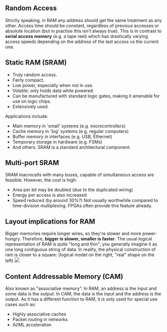 ## Random Access
Strictly speaking, in RAM any address should get the same treatment as any other. Access time should be *constant*, regardless of previous accesses or absolute location (but in practise this isn't always true).
This is in contrast to **serial access memory** (e.g. a tape reel) which has drastically varying access speeds depending on the address of the last access vs the current one.
## Static RAM (SRAM)
- Truly random access.
- Fairly compact.
- Low power, especially when not in use.
- Volatile: only holds data while powered.
- Can be manufactured with standard logic gates, making it amenable for use on logic chips.
- Extensively used.

Applications include:
- Main memory in 'small' systems (e.g. microcontrollers)
- Cache memory in 'big' systems (e.g. regular computers)
- Buffer memory in interfaces (e.g. USB, Ethernet)
- Temporary storage in hardware (e.g. FSMs)
- And others.
SRAM is a standard architectural component.
## Multi-port SRAM
SRAM macrocells with many buses, capable of simultaneous access are feasible.
However, the cost is high:
- Area per bit may be doubled (due to the duplicated wiring)
- Energy per access is also increased
- Speed reduced (by around 30%?)
Not usually worthwhile compared to time-division multiplexing.
FPGAs often provide this feature already.
## Layout implications for RAM
Bigger memories require longer wires, so they're slower and more power-hungry. Therefore, **bigger is slower, smaller is faster**.
The usual logical representation of RAM is quite "long and thin"; you generally imagine it as one long contiguous string of data. In reality, the physical construction of ram is closer to a square: (logical model on the right, "real" shape on the left)
![](Pasted%20image%2020230216134343.png)
## Content Addressable Memory (CAM)
Also known as "associative memory". In RAM, an address is the input and some data is the output. In CAM, the data is the input and the address is the output.
As it has a different function to RAM, it is only used for special use cases such as:
- Highly associative caches
- Packet routing in networks
- AI/ML acceleration